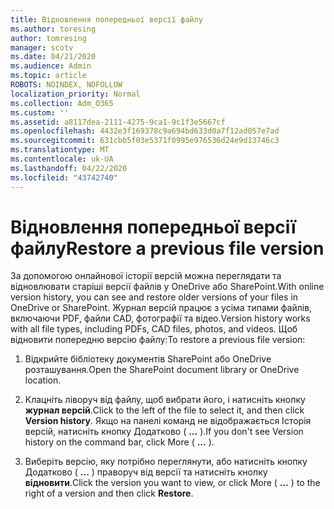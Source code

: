 ```yaml
---
title: Відновлення попередньої версії файлу
ms.author: toresing
author: tomresing
manager: scotv
ms.date: 04/21/2020
ms.audience: Admin
ms.topic: article
ROBOTS: NOINDEX, NOFOLLOW
localization_priority: Normal
ms.collection: Adm_O365
ms.custom: ''
ms.assetid: a8117dea-2111-4275-9ca1-9c1f3e5667cf
ms.openlocfilehash: 4432e3f169378c9a694bd633d0a7f12ad057e7ad
ms.sourcegitcommit: 631cbb5f03e5371f0995e976536d24e9d13746c3
ms.translationtype: MT
ms.contentlocale: uk-UA
ms.lasthandoff: 04/22/2020
ms.locfileid: "43742740"
---
```

# <a name="restore-a-previous-file-version"></a><span data-ttu-id="b3df0-102">Відновлення попередньої версії файлу</span><span class="sxs-lookup"><span data-stu-id="b3df0-102">Restore a previous file version</span></span>

<span data-ttu-id="b3df0-103">За допомогою онлайнової історії версій можна переглядати та відновлювати старіші версії файлів у OneDrive або SharePoint.</span><span class="sxs-lookup"><span data-stu-id="b3df0-103">With online version history, you can see and restore older versions of your files in OneDrive or SharePoint.</span></span> <span data-ttu-id="b3df0-104">Журнал версій працює з усіма типами файлів, включаючи PDF, файли CAD, фотографії та відео.</span><span class="sxs-lookup"><span data-stu-id="b3df0-104">Version history works with all file types, including PDFs, CAD files, photos, and videos.</span></span> <span data-ttu-id="b3df0-105">Щоб відновити попередню версію файлу:</span><span class="sxs-lookup"><span data-stu-id="b3df0-105">To restore a previous file version:</span></span>
  
1. <span data-ttu-id="b3df0-106">Відкрийте бібліотеку документів SharePoint або OneDrive розташування.</span><span class="sxs-lookup"><span data-stu-id="b3df0-106">Open the SharePoint document library or OneDrive location.</span></span>
    
2. <span data-ttu-id="b3df0-107">Клацніть ліворуч від файлу, щоб вибрати його, і натисніть кнопку **журнал версій**.</span><span class="sxs-lookup"><span data-stu-id="b3df0-107">Click to the left of the file to select it, and then click **Version history**.</span></span> <span data-ttu-id="b3df0-108">Якщо на панелі команд не відображається Історія версій, натисніть кнопку Додатково ( **...** ).</span><span class="sxs-lookup"><span data-stu-id="b3df0-108">If you don't see Version history on the command bar, click More ( **...** ).</span></span> 
    
3. <span data-ttu-id="b3df0-109">Виберіть версію, яку потрібно переглянути, або натисніть кнопку Додатково ( **...** ) праворуч від версії та натисніть кнопку **відновити**.</span><span class="sxs-lookup"><span data-stu-id="b3df0-109">Click the version you want to view, or click More ( **...** ) to the right of a version and then click **Restore**.</span></span>
    

